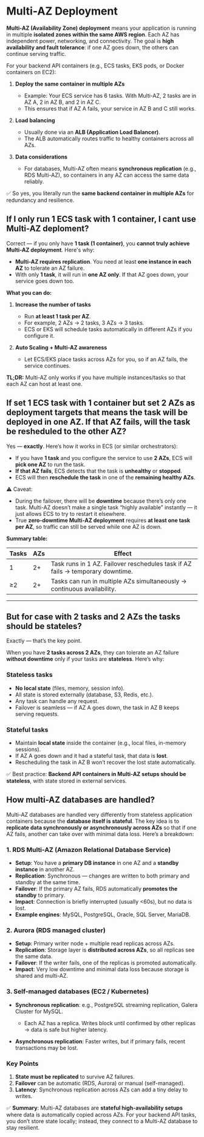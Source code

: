 # Multi-AZ Deployment

**Multi-AZ (Availability Zone) deployment** means your application is running in multiple **isolated zones within the same AWS region**. Each AZ has independent power, networking, and connectivity. The goal is **high availability and fault tolerance**: if one AZ goes down, the others can continue serving traffic.

For your backend API containers (e.g., ECS tasks, EKS pods, or Docker containers on EC2):

1. **Deploy the same container in multiple AZs**

   * Example: Your ECS service has 6 tasks. With Multi-AZ, 2 tasks are in AZ A, 2 in AZ B, and 2 in AZ C.
   * This ensures that if AZ A fails, your service in AZ B and C still works.

2. **Load balancing**

   * Usually done via an **ALB (Application Load Balancer)**.
   * The ALB automatically routes traffic to healthy containers across all AZs.

3. **Data considerations**

   * For databases, Multi-AZ often means **synchronous replication** (e.g., RDS Multi-AZ), so containers in any AZ can access the same data reliably.

✅ So yes, you literally run the **same backend container in multiple AZs** for redundancy and resilience.

## If I only run 1 ECS task with 1 container, I cant use Multi-AZ deploment?

Correct — if you only have **1 task (1 container)**, you **cannot truly achieve Multi-AZ deployment**. Here's why:

* **Multi-AZ requires replication**. You need at least **one instance in each AZ** to tolerate an AZ failure.
* With only **1 task**, it will run in **one AZ only**. If that AZ goes down, your service goes down too.

**What you can do:**

1. **Increase the number of tasks**

   * Run **at least 1 task per AZ**.
   * For example, 2 AZs → 2 tasks, 3 AZs → 3 tasks.
   * ECS or EKS will schedule tasks automatically in different AZs if you configure it.

2. **Auto Scaling + Multi-AZ awareness**

   * Let ECS/EKS place tasks across AZs for you, so if an AZ fails, the service continues.

**TL;DR:** Multi-AZ only works if you have multiple instances/tasks so that each AZ can host at least one.

## If set 1 ECS task with 1 container but set 2 AZs as deployment targets that means the task will be deployed in one AZ. If that AZ fails, will the task be resheduled to the other AZ?

Yes — **exactly**. Here’s how it works in ECS (or similar orchestrators):

* If you have **1 task** and you configure the service to use **2 AZs**, ECS will **pick one AZ** to run the task.
* **If that AZ fails**, ECS detects that the task is **unhealthy** or **stopped**.
* ECS will then **reschedule the task** in one of the **remaining healthy AZs**.

⚠️ Caveat:

* During the failover, there will be **downtime** because there’s only one task. Multi-AZ doesn’t make a single task “highly available” instantly — it just allows ECS to try to restart it elsewhere.
* True **zero-downtime Multi-AZ deployment** requires **at least one task per AZ**, so traffic can still be served while one AZ is down.

**Summary table:**

| Tasks | AZs | Effect                                                                         |
| ----- | --- | ------------------------------------------------------------------------------ |
| 1     | 2+  | Task runs in 1 AZ. Failover reschedules task if AZ fails → temporary downtime. |
| ≥2    | 2+  | Tasks can run in multiple AZs simultaneously → continuous availability.        |

---

## But for case with 2 tasks and 2 AZs the tasks should be stateles?

Exactly — that’s the key point.

When you have **2 tasks across 2 AZs**, they can tolerate an AZ failure **without downtime** only if your tasks are **stateless**. Here’s why:

### Stateless tasks

* **No local state** (files, memory, session info).
* All state is stored externally (database, S3, Redis, etc.).
* Any task can handle any request.
* Failover is seamless — if AZ A goes down, the task in AZ B keeps serving requests.

### Stateful tasks

* Maintain **local state** inside the container (e.g., local files, in-memory sessions).
* If AZ A goes down and it had a stateful task, that data is **lost**.
* Rescheduling the task in AZ B won’t recover the lost state automatically.

✅ Best practice: **Backend API containers in Multi-AZ setups should be stateless**, with state stored in external services.

## How multi-AZ databases are handled?

Multi-AZ databases are handled very differently from stateless application containers because the **database itself is stateful**. The key idea is to **replicate data synchronously or asynchronously across AZs** so that if one AZ fails, another can take over with minimal data loss. Here’s a breakdown:

### 1. **RDS Multi-AZ (Amazon Relational Database Service)**

* **Setup**: You have a **primary DB instance** in one AZ and a **standby instance** in another AZ.
* **Replication**: Synchronous — changes are written to both primary and standby at the same time.
* **Failover**: If the primary AZ fails, RDS automatically **promotes the standby** to primary.
* **Impact**: Connection is briefly interrupted (usually <60s), but no data is lost.
* **Example engines**: MySQL, PostgreSQL, Oracle, SQL Server, MariaDB.

### 2. **Aurora (RDS managed cluster)**

* **Setup**: Primary writer node + multiple read replicas across AZs.
* **Replication**: Storage layer is **distributed across AZs**, so all replicas see the same data.
* **Failover**: If the writer fails, one of the replicas is promoted automatically.
* **Impact**: Very low downtime and minimal data loss because storage is shared and multi-AZ.

### 3. **Self-managed databases (EC2 / Kubernetes)**

* **Synchronous replication**: e.g., PostgreSQL streaming replication, Galera Cluster for MySQL.

  * Each AZ has a replica. Writes block until confirmed by other replicas → data is safe but higher latency.
* **Asynchronous replication**: Faster writes, but if primary fails, recent transactions may be lost.

### Key Points

1. **State must be replicated** to survive AZ failures.
2. **Failover** can be automatic (RDS, Aurora) or manual (self-managed).
3. **Latency**: Synchronous replication across AZs can add a tiny delay to writes.

✅ **Summary**: Multi-AZ databases are **stateful high-availability setups** where data is automatically copied across AZs. For your backend API tasks, you don’t store state locally; instead, they connect to a Multi-AZ database to stay resilient.
